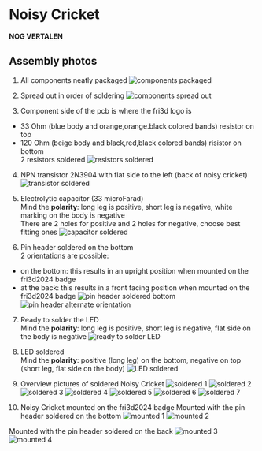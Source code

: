 # Noisy Cricket

**NOG VERTALEN**

## Assembly photos
1. All components neatly packaged
![components packaged](20240418_210751.jpg)

2. Spread out in order of soldering
![components spread out](20240418_211002.jpg)

3. Component side of the pcb is where the fri3d logo is  
- 33 Ohm (blue body and orange,orange.black colored bands) resistor on top  
- 120 Ohm (beige body and black,red,black colored bands) risistor on bottom  
2 resistors soldered
![resistors soldered](20240418_212359.jpg)

4. NPN transistor 2N3904 with flat side to the left (back of noisy cricket)
![transistor soldered](20240418_212550.jpg)

5. Electrolytic capacitor (33 microFarad)  
Mind the **polarity**: long leg is positive, short leg is negative, white marking on the body is negative  
There are 2 holes for positive and 2 holes for negative, choose best fitting ones
![capacitor soldered](20240418_212741.jpg)

6. Pin header soldered on the bottom  
2 orientations are possible:
- on the bottom: this results in an upright position when mounted on the fri3d2024 badge
- at the back: this results in a front facing position when mounted on the fri3d2024 badge
![pin header soldered bottom](20240418_213031.jpg)
![pin header alternate orientation](pin_header_alternate_orientation.png)

7. Ready to solder the LED  
Mind the **polarity**: long leg is positive, short leg is negative, flat side on the body is negative
![ready to solder LED](20240418_213045.jpg)

8. LED soldered  
Mind the **polarity**: positive (long leg) on the bottom, negative on top (short leg, flat side on the body)
![LED soldered](20240418_213317.jpg)

9. Overview pictures of soldered Noisy Cricket
![soldered 1](20240418_213331.jpg)
![soldered 2](20240418_213347.jpg)
![soldered 3](20240418_213358.jpg)
![soldered 4](20240418_213431.jpg)
![soldered 5](20240418_213448.jpg)
![soldered 6](20240418_213500.jpg)
![soldered 7](20240418_213509.jpg)

10. Noisy Cricket mounted on the fri3d2024 badge
Mounted with the pin header soldered on the bottom
![mounted 1](20240418_213828.jpg)
![mounted 2](20240418_213843.jpg)

Mounted with the pin header soldered on the back
![mounted 3](DSC_5355.JPG)
![mounted 4](DSC_5358.JPG)